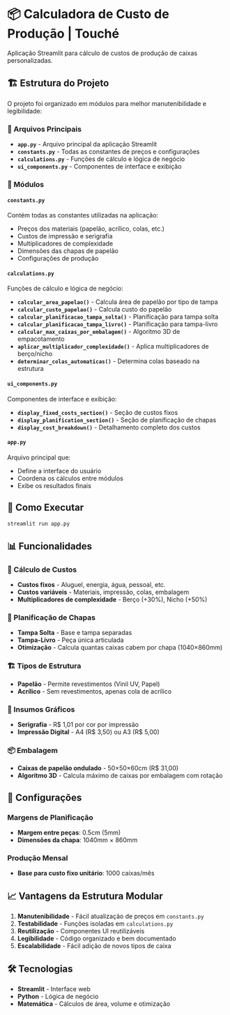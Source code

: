 # 📦 Calculadora de Custo de Produção | Touché

Aplicação Streamlit para cálculo de custos de produção de caixas personalizadas.

## 🏗️ Estrutura do Projeto

O projeto foi organizado em módulos para melhor manutenibilidade e legibilidade:

### 📁 Arquivos Principais

- **`app.py`** - Arquivo principal da aplicação Streamlit
- **`constants.py`** - Todas as constantes de preços e configurações
- **`calculations.py`** - Funções de cálculo e lógica de negócio
- **`ui_components.py`** - Componentes de interface e exibição

### 🔧 Módulos

#### `constants.py`
Contém todas as constantes utilizadas na aplicação:
- Preços dos materiais (papelão, acrílico, colas, etc.)
- Custos de impressão e serigrafia
- Multiplicadores de complexidade
- Dimensões das chapas de papelão
- Configurações de produção

#### `calculations.py`
Funções de cálculo e lógica de negócio:
- **`calcular_area_papelao()`** - Calcula área de papelão por tipo de tampa
- **`calcular_custo_papelao()`** - Calcula custo do papelão
- **`calcular_planificacao_tampa_solta()`** - Planificação para tampa solta
- **`calcular_planificacao_tampa_livro()`** - Planificação para tampa-livro
- **`calcular_max_caixas_por_embalagem()`** - Algoritmo 3D de empacotamento
- **`aplicar_multiplicador_complexidade()`** - Aplica multiplicadores de berço/nicho
- **`determinar_colas_automaticas()`** - Determina colas baseado na estrutura

#### `ui_components.py`
Componentes de interface e exibição:
- **`display_fixed_costs_section()`** - Seção de custos fixos
- **`display_planification_section()`** - Seção de planificação de chapas
- **`display_cost_breakdown()`** - Detalhamento completo dos custos

#### `app.py`
Arquivo principal que:
- Define a interface do usuário
- Coordena os cálculos entre módulos
- Exibe os resultados finais

## 🚀 Como Executar

```bash
streamlit run app.py
```

## 📊 Funcionalidades

### 🎯 Cálculo de Custos
- **Custos fixos** - Aluguel, energia, água, pessoal, etc.
- **Custos variáveis** - Materiais, impressão, colas, embalagem
- **Multiplicadores de complexidade** - Berço (+30%), Nicho (+50%)

### 📐 Planificação de Chapas
- **Tampa Solta** - Base e tampa separadas
- **Tampa-Livro** - Peça única articulada
- **Otimização** - Calcula quantas caixas cabem por chapa (1040×860mm)

### 🏗️ Tipos de Estrutura
- **Papelão** - Permite revestimentos (Vinil UV, Papel)
- **Acrílico** - Sem revestimentos, apenas cola de acrílico

### 🎨 Insumos Gráficos
- **Serigrafia** - R$ 1,01 por cor por impressão
- **Impressão Digital** - A4 (R$ 3,50) ou A3 (R$ 5,00)

### 📦 Embalagem
- **Caixas de papelão ondulado** - 50×50×60cm (R$ 31,00)
- **Algoritmo 3D** - Calcula máximo de caixas por embalagem com rotação

## 🔧 Configurações

### Margens de Planificação
- **Margem entre peças**: 0.5cm (5mm)
- **Dimensões da chapa**: 1040mm × 860mm

### Produção Mensal
- **Base para custo fixo unitário**: 1000 caixas/mês

## 📈 Vantagens da Estrutura Modular

1. **Manutenibilidade** - Fácil atualização de preços em `constants.py`
2. **Testabilidade** - Funções isoladas em `calculations.py`
3. **Reutilização** - Componentes UI reutilizáveis
4. **Legibilidade** - Código organizado e bem documentado
5. **Escalabilidade** - Fácil adição de novos tipos de caixa

## 🛠️ Tecnologias

- **Streamlit** - Interface web
- **Python** - Lógica de negócio
- **Matemática** - Cálculos de área, volume e otimização 